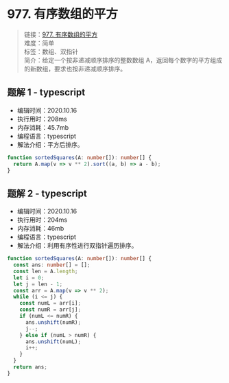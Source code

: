 # 977. 有序数组的平方

> 链接：[977. 有序数组的平方](https://leetcode-cn.com/problems/squares-of-a-sorted-array/)  
> 难度：简单  
> 标签：数组、双指针  
> 简介：给定一个按非递减顺序排序的整数数组 A，返回每个数字的平方组成的新数组，要求也按非递减顺序排序。

## 题解 1 - typescript

- 编辑时间：2020.10.16
- 执行用时：208ms
- 内存消耗：45.7mb
- 编程语言：typescript
- 解法介绍：平方后排序。

```typescript
function sortedSquares(A: number[]): number[] {
  return A.map(v => v ** 2).sort((a, b) => a - b);
}
```

## 题解 2 - typescript

- 编辑时间：2020.10.16
- 执行用时：204ms
- 内存消耗：46mb
- 编程语言：typescript
- 解法介绍：利用有序性进行双指针遍历排序。

```typescript
function sortedSquares(A: number[]): number[] {
  const ans: number[] = [];
  const len = A.length;
  let i = 0;
  let j = len - 1;
  const arr = A.map(v => v ** 2);
  while (i <= j) {
    const numL = arr[i];
    const numR = arr[j];
    if (numL <= numR) {
      ans.unshift(numR);
      j--;
    } else if (numL > numR) {
      ans.unshift(numL);
      i++;
    }
  }
  return ans;
}
```
